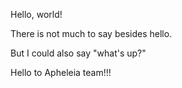 Hello, world!

There is not much to say besides hello.

But I could also say "what's up?"

Hello to Apheleia team!!!
